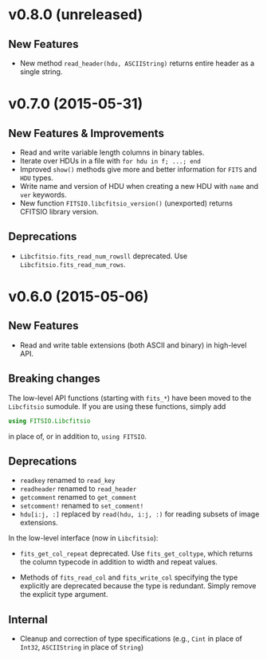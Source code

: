 v0.8.0 (unreleased)
===================

## New Features

- New method `read_header(hdu, ASCIIString)` returns entire header as
  a single string.

v0.7.0 (2015-05-31)
===================

## New Features & Improvements

- Read and write variable length columns in binary tables.
- Iterate over HDUs in a file with `for hdu in f; ...; end`
- Improved `show()` methods give more and better information
  for `FITS` and `HDU` types.
- Write name and version of HDU when creating a new HDU with `name` and
  `ver` keywords.
- New function `FITSIO.libcfitsio_version()` (unexported) returns CFITSIO
  library version.

## Deprecations

- `Libcfitsio.fits_read_num_rowsll` deprecated.
  Use `Libcfitsio.fits_read_num_rows`.


v0.6.0 (2015-05-06)
===================

## New Features

- Read and write table extensions (both ASCII and binary) in
  high-level API.

## Breaking changes

The low-level API functions (starting with `fits_*`) have been moved to
the `Libcfitsio` sumodule. If you are using these functions, simply add

```julia
using FITSIO.Libcfitsio
```

in place of, or in addition to, `using FITSIO`.

## Deprecations

- `readkey` renamed to `read_key`
- `readheader` renamed to `read_header`
- `getcomment` renamed to `get_comment`
- `setcomment!` renamed to `set_comment!`
- `hdu[i:j, :]` replaced by `read(hdu, i:j, :)` for reading subsets
  of image extensions.

In the low-level interface (now in `Libcfitsio`):

- `fits_get_col_repeat` deprecated. Use `fits_get_coltype`, which
  returns the column typecode in addition to width and repeat values.

- Methods of `fits_read_col` and `fits_write_col` specifying the type
  explicitly are deprecated because the type is redundant. Simply
  remove the explicit type argument.

## Internal

- Cleanup and correction of type specifications (e.g., `Cint` in place
  of `Int32`, `ASCIIString` in place of `String`)
